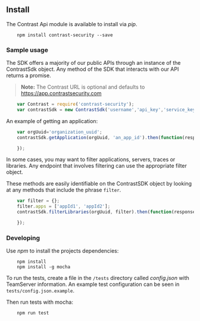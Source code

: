 ## Install
The Contrast Api module is available to install via *pip*.
```commandline
    npm install contrast-security --save
```

### Sample usage
The SDK offers a majority of our public APIs through an instance of the ContrastSdk object.
Any method of the SDK that interacts with our API returns a promise.

> **Note:** The Contrast URL is optional and defaults to https://app.contrastsecurity.com

```javascript
    var Contrast = require('contrast-security');    
    var contrastSdk = new ContrastSdk('username','api_key','service_key','teamserver_url');
```

An example of getting an application:
```javascript
    var orgUuid='organization_uuid';
    contrastSdk.getApplication(orgUuid, 'an_app_id').then(function(response){

    });
```

In some cases, you may want to filter applications, servers, traces or libraries. Any endpoint that involves filtering can use the appropriate filter object.

These methods are easily identifiable on the ContrastSDK object by looking at any methods that include the phrase `filter`.

```javascript
    var filter = {};
    filter.apps = ['appId1', 'appId2'];
    contrastSdk.filterLibraries(orgUuid, filter).then(function(response){

    });
```

### Developing
Use *npm* to install the projects dependencies:

```commandline
    npm install
    npm install -g mocha
```

To run the tests, create a file in the `/tests` directory called *config.json* with TeamServer information. An example test configuration can be seen in `tests/config.json.example`.

Then run tests with mocha:

```commandline
    npm run test
```
